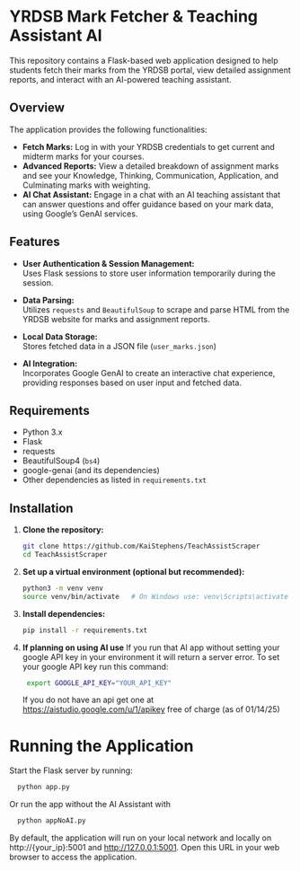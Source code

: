 # YRDSB Mark Fetcher & Teaching Assistant AI

This repository contains a Flask-based web application designed to help students fetch their marks from the YRDSB portal, view detailed assignment reports, and interact with an AI-powered teaching assistant.

## Overview

The application provides the following functionalities:
- **Fetch Marks:** Log in with your YRDSB credentials to get current and midterm marks for your courses.
- **Advanced Reports:** View a detailed breakdown of assignment marks and see your Knowledge, Thinking, Communication, Application, and Culminating marks with weighting.
- **AI Chat Assistant:** Engage in a chat with an AI teaching assistant that can answer questions and offer guidance based on your mark data, using Google’s GenAI services.

## Features

- **User Authentication & Session Management:**  
  Uses Flask sessions to store user information temporarily during the session.
  
- **Data Parsing:**  
  Utilizes `requests` and `BeautifulSoup` to scrape and parse HTML from the YRDSB website for marks and assignment reports.

- **Local Data Storage:**  
  Stores fetched data in a JSON file (`user_marks.json`)

- **AI Integration:**  
  Incorporates Google GenAI to create an interactive chat experience, providing responses based on user input and fetched data.

## Requirements

- Python 3.x
- Flask
- requests
- BeautifulSoup4 (`bs4`)
- google-genai (and its dependencies)
- Other dependencies as listed in `requirements.txt`

## Installation

1. **Clone the repository:**
   ```bash
   git clone https://github.com/KaiStephens/TeachAssistScraper
   cd TeachAssistScraper

2. **Set up a virtual environment (optional but recommended):**
    ```bash
    python3 -m venv venv
    source venv/bin/activate   # On Windows use: venv\Scripts\activate

3. **Install dependencies:**
    ```bash
    pip install -r requirements.txt
    ```
    
4. **If planning on using AI use** If you run that AI app without setting your google API key in your environment it will return a server error. To set your google API key run this command:

   ```bash
    export GOOGLE_API_KEY="YOUR_API_KEY"
    ```
   If you do not have an api get one at https://aistudio.google.com/u/1/apikey free of charge (as of 01/14/25)

# Running the Application
Start the Flask server by running:

  ```bash
    python app.py
  ```

Or run the app without the AI Assistant with

  ```bash
    python appNoAI.py
  ```

By default, the application will run on your local network and locally on http://{your_ip}:5001 and http://127.0.0.1:5001. Open this URL in your web browser to access the application.
